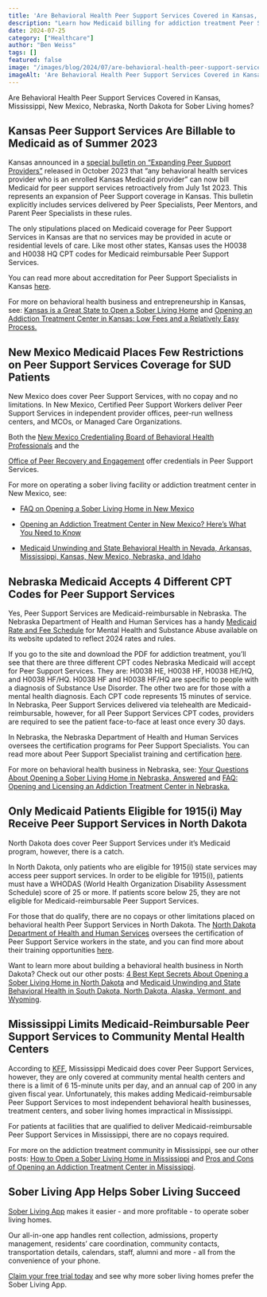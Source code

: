 ```yaml
---
title: 'Are Behavioral Health Peer Support Services Covered in Kansas, Mississippi, New Mexico, Nebraska, or North Dakota for Sober Living Homes?'
description: "Learn how Medicaid billing for addiction treatment Peer Support Services works in Kansas, Mississippi, New Mexico, Nebraska, and North Dakota."
date: 2024-07-25
category: ["Healthcare"]
author: "Ben Weiss"
tags: []
featured: false
image: "/images/blog/2024/07/are-behavioral-health-peer-support-services-covered-in-kansas-mississippi-new-mexico-nebraska-or-north-dakota-for-sober-living-homes/featured.jpg"
imageAlt: 'Are Behavioral Health Peer Support Services Covered in Kansas, Mississippi, New Mexico, Nebraska, or North Dakota for Sober Living Homes?'
---
```


Are Behavioral Health Peer Support Services Covered in Kansas, Mississippi, New Mexico, Nebraska, North Dakota for Sober Living homes?

## Kansas Peer Support Services Are Billable to Medicaid as of Summer 2023

Kansas announced in a [special bulletin on “Expanding Peer Support Providers”](<https://portal.kmap-state-ks.us/Documents/Provider/Bulletins/\(TM\)%2023275%20-%20General%20-%20Expanding_Peer_Support_Providers.pdf>) released in October 2023 that “any behavioral health services provider who is an enrolled Kansas Medicaid provider” can now bill Medicaid for peer support services retroactively from July 1st 2023. This represents an expansion of Peer Support coverage in Kansas. This bulletin explicitly includes services delivered by Peer Specialists, Peer Mentors, and Parent Peer Specialists in these rules. 

The only stipulations placed on Medicaid coverage for Peer Support Services in Kansas are that no services may be provided in acute or residential levels of care. Like most other states, Kansas uses the H0038 and H0038 HQ CPT codes for Medicaid reimbursable Peer Support Services. 

You can read more about accreditation for Peer Support Specialists in Kansas [here](<https://kdads.ks.gov/provider-home/providers/peer-support-services>). 

For more on behavioral health business and entrepreneurship in Kansas, see: [Kansas is a Great State to Open a Sober Living Home](<../../../2023/1/10/kansas-is-a-great-state-to-open-a-sober-living-home.html>) and [Opening an Addiction Treatment Center in Kansas: Low Fees and a Relatively Easy Process. ](<https://behavehealth.com/blog/2022/3/15/opening-an-addiction-treatment-center-in-kansas-low-fees-and-a-relatively-easy-processnbsp>)

## New Mexico Medicaid Places Few Restrictions on Peer Support Services Coverage for SUD Patients

New Mexico does cover Peer Support Services, with no copay and no limitations. In New Mexico, Certified Peer Support Workers deliver Peer Support Services in independent provider offices, peer-run wellness centers, and MCOs, or Managed Care Organizations. 

Both the [New Mexico Credentialing Board of Behavioral Health Professionals](<https://nmcbbhp.org/certified-peer-support-worker-cpsw/>) and the 

[Office of Peer Recovery and Engagement](<https://yes.nm.gov/nmhr/s/office-of-peer-recovery-and-engagement?language=en_US>) offer credentials in Peer Support Services. 

For more on operating a sober living facility or addiction treatment center in New Mexico, see: 

  * [FAQ on Opening a Sober Living Home in New Mexico ](<../../../2023/1/12/faq-on-opening-a-sober-living-home-in-new-mexiconbsp.html>)

  * [Opening an Addiction Treatment Center in New Mexico? Here’s What You Need to Know ](<https://behavehealth.com/blog/2022/3/17/opening-an-addiction-treatment-center-in-new-mexico-heres-what-you-need-to-know-nbsp>)

  * [Medicaid Unwinding and State Behavioral Health in Nevada, Arkansas, Mississippi, Kansas, New Mexico, Nebraska, and Idaho ](<https://behavehealth.com/blog/2023/4/27/medicaid-unwinding-and-state-behavioral-health-in-nevada-arkansas-mississippi-kansas-new-mexico-nebraska-and-idahonbsp>)

## Nebraska Medicaid Accepts 4 Different CPT Codes for Peer Support Services

Yes, Peer Support Services are Medicaid-reimbursable in Nebraska. The Nebraska Department of Health and Human Services has a handy [Medicaid Rate and Fee Schedule](<https://dhhs.ne.gov/Pages/Medicaid-Provider-Rates-and-Fee-Schedules.aspx>) for Mental Health and Substance Abuse available on its website updated to reflect 2024 rates and rules. 

If you go to the site and download the PDF for addiction treatment, you’ll see that there are three different CPT codes Nebraska Medicaid will accept for Peer Support Services. They are: H0038 HE, H0038 HF, H0038 HE/HQ, and H0038 HF/HQ. H0038 HF and H0038 HF/HQ are specific to people with a diagnosis of Substance Use Disorder. The other two are for those with a mental health diagnosis. Each CPT code represents 15 minutes of service. In Nebraska, Peer Support Services delivered via telehealth are Medicaid-reimbursable, however, for all Peer Support Services CPT codes, providers are required to see the patient face-to-face at least once every 30 days. 

In Nebraska, the Nebraska Department of Health and Human Services oversees the certification programs for Peer Support Specialists. You can read more about Peer Support Specialist training and certification [here](<https://dhhs.ne.gov/Pages/Peer-Support-Training-Certification.aspx>). 

For more on behavioral health business in Nebraska, see: [Your Questions About Opening a Sober Living Home in Nebraska, Answered](<../../../2023/1/17/your-questions-about-opening-a-sober-living-home-in-nebraska-answered.html>) and [FAQ: Opening and Licensing an Addiction Treatment Center in Nebraska. ](<https://behavehealth.com/blog/2022/3/22/faq-opening-and-licensing-an-addiction-treatment-center-in-nebraskanbsp>)

## Only Medicaid Patients Eligible for 1915(i) May Receive Peer Support Services in North Dakota

North Dakota does cover Peer Support Services under it’s Medicaid program, however, there is a catch. 

In North Dakota, only patients who are eligible for 1915(i) state services may access peer support services. In order to be eligible for 1915(i), patients must have a WHODAS (World Health Organization Disability Assessment Schedule) score of 25 or more. If patients score below 25, they are not eligible for Medicaid-reimbursable Peer Support Services. 

For those that do qualify, there are no copays or other limitations placed on behavioral health Peer Support Services in North Dakota. The [North Dakota Department of Health and Human Services](<https://www.hhs.nd.gov/behavioral-health/peer-support>) oversees the certification of Peer Support Service workers in the state, and you can find more about their training opportunities [here](<https://www.hhs.nd.gov/behavioral-health/peer-support/trainings>). 

Want to learn more about building a behavioral health business in North Dakota? Check out our other posts: [4 Best Kept Secrets About Opening a Sober Living Home in North Dakota](<../../../2023/2/16/4-best-kept-secrets-about-opening-a-sober-living-home-in-north-dakota.html>) and [Medicaid Unwinding and State Behavioral Health in South Dakota, North Dakota, Alaska, Vermont, and Wyoming](<https://behavehealth.com/blog/2023/5/9/medicaid-unwinding-and-state-behavioral-health-in-south-dakota-north-dakota-alaska-vermont-and-wyoming>).

## Mississippi Limits Medicaid-Reimbursable Peer Support Services to Community Mental Health Centers

According to [KFF](<https://www.kff.org/other/state-indicator/medicaid-behavioral-health-services-peer-support-services/?currentTimeframe=0&sortModel=%7B%22colId%22:%22Location%22,%22sort%22:%22asc%22%7D>), Mississippi Medicaid does cover Peer Support Services, however, they are only covered at community mental health centers and there is a limit of 6 15-minute units per day, and an annual cap of 200 in any given fiscal year. Unfortunately, this makes adding Medicaid-reimbursable Peer Support Services to most independent behavioral health businesses, treatment centers, and sober living homes impractical in Mississippi.

For patients at facilities that are qualified to deliver Medicaid-reimbursable Peer Support Services in Mississippi, there are no copays required. 

For more on the addiction treatment community in Mississippi, see our other posts: [How to Open a Sober Living Home in Mississippi](<../../../2023/1/9/how-to-open-a-sober-living-home-in-mississippi.html>) and [Pros and Cons of Opening an Addiction Treatment Center in Mississippi](<https://behavehealth.com/blog/2022/3/10/pros-and-cons-of-opening-an-addiction-treatment-center-in-mississippi>).

## Sober Living App Helps Sober Living Succeed 

[Sober Living App](</>) makes it easier - and more profitable - to operate sober living homes. 

Our all-in-one app handles rent collection, admissions, property management, residents’ care coordination, community contacts, transportation details, calendars, staff, alumni and more - all from the convenience of your phone. 

[Claim your free trial today](<https://behavehealth.com/get-started>) and see why more sober living homes prefer the Sober Living App.